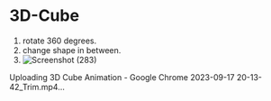 # 3D-Cube
1. rotate 360 degrees.
2. change shape in between.
3. ![Screenshot (283)](https://github.com/deep9508/3D-Cube/assets/112052287/9ab594d4-e5fe-4b5a-a26c-805cd0926664)


Uploading 3D Cube Animation - Google Chrome 2023-09-17 20-13-42_Trim.mp4…

